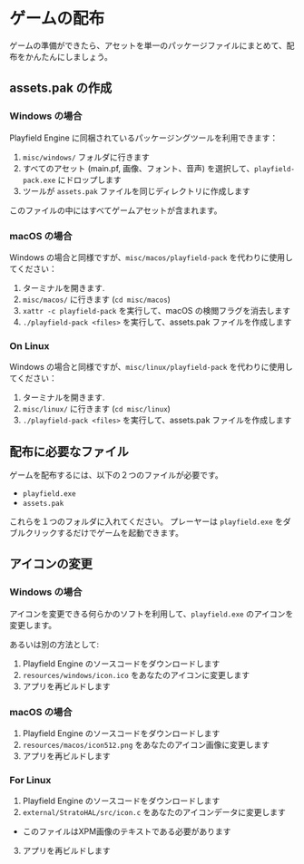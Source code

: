 ゲームの配布
============

ゲームの準備ができたら、アセットを単一のパッケージファイルにまとめて、配布をかんたんにしましょう。

## assets.pak の作成

### Windows の場合

Playfield Engine に同梱されているパッケージングツールを利用できます：

1. `misc/windows/` フォルダに行きます
2. すべてのアセット (main.pf, 画像、フォント、音声) を選択して、`playfield-pack.exe` にドロップします
3. ツールが `assets.pak` ファイルを同じディレクトリに作成します

このファイルの中にはすべてゲームアセットが含まれます。

### macOS の場合

Windows の場合と同様ですが、`misc/macos/playfield-pack` を代わりに使用してください：

1. ターミナルを開きます.
2. `misc/macos/` に行きます (`cd misc/macos`)
3. `xattr -c playfield-pack` を実行して、macOS の検閲フラグを消去します
4. `./playfield-pack <files>` を実行して、assets.pak ファイルを作成します

### On Linux

Windows の場合と同様ですが、`misc/linux/playfield-pack` を代わりに使用してください：

1. ターミナルを開きます.
2. `misc/linux/` に行きます (`cd misc/linux`)
4. `./playfield-pack <files>` を実行して、assets.pak ファイルを作成します

## 配布に必要なファイル

ゲームを配布するには、以下の２つのファイルが必要です。

* `playfield.exe`
* `assets.pak`

これらを１つのフォルダに入れてください。
プレーヤーは `playfield.exe` をダブルクリックするだけでゲームを起動できます。

## アイコンの変更

### Windows の場合

アイコンを変更できる何らかのソフトを利用して、`playfield.exe` のアイコンを変更します。

あるいは別の方法として:
1. Playfield Engine のソースコードをダウンロードします
2. `resources/windows/icon.ico` をあなたのアイコンに変更します
3. アプリを再ビルドします

### macOS の場合

1. Playfield Engine のソースコードをダウンロードします
2. `resources/macos/icon512.png` をあなたのアイコン画像に変更します
3. アプリを再ビルドします

### For Linux

1. Playfield Engine のソースコードをダウンロードします
2. `external/StratoHAL/src/icon.c` をあなたのアイコンデータに変更します
  * このファイルはXPM画像のテキストである必要があります
3. アプリを再ビルドします
